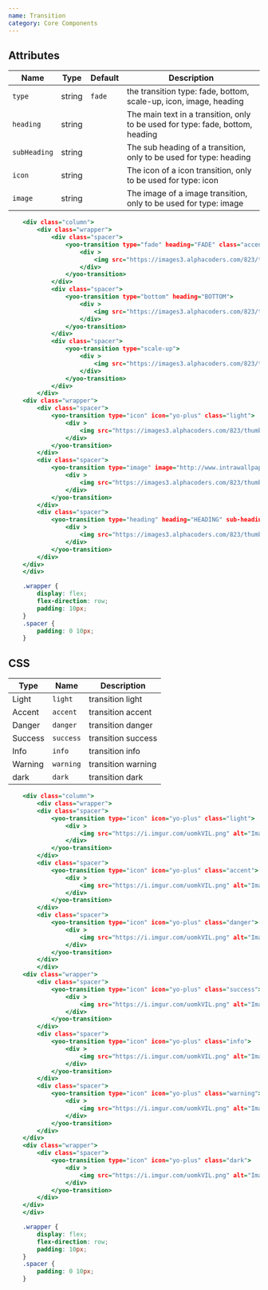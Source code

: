 ```yaml
---
name: Transition
category: Core Components
---
```

## Attributes
|Name|Type|Default|Description|
|---|---|---|---|
|`type`|string|`fade`|the transition type: fade, bottom, scale-up, icon, image, heading|
|`heading`|string|  |The main text in a transition, only to be used for type: fade, bottom, heading|
|`subHeading`|string|   |The sub heading of a transition, only to be used for type: heading|
|`icon`|string|   |The icon of a  icon transition, only to be used for type: icon|
|`image`|string|   |The image of a image transition, only to be used for type: image|

```yoo-transition.html
    <div class="column">
        <div class="wrapper">
            <div class="spacer">
                <yoo-transition type="fade" heading="FADE" class="accent">
                    <div >
                        <img src="https://images3.alphacoders.com/823/thumb-1920-82317.jpg" alt="Image" height="200"/>
                    </div>
                </yoo-transition>
            </div>
            <div class="spacer">
                <yoo-transition type="bottom" heading="BOTTOM">
                    <div >
                        <img src="https://images3.alphacoders.com/823/thumb-1920-82317.jpg" alt="Image" height="200"/>
                    </div>
                </yoo-transition>
            </div>
            <div class="spacer">
                <yoo-transition type="scale-up">
                    <div >
                        <img src="https://images3.alphacoders.com/823/thumb-1920-82317.jpg" alt="Image" height="200"/>
                    </div>
                </yoo-transition>
            </div>
        </div>
    <div class="wrapper">
        <div class="spacer">
            <yoo-transition type="icon" icon="yo-plus" class="light">
                <div >
                    <img src="https://images3.alphacoders.com/823/thumb-1920-82317.jpg" alt="Image" height="200"/>
                </div>
            </yoo-transition>
        </div>
        <div class="spacer">
            <yoo-transition type="image" image="http://www.intrawallpaper.com/static/images/hd-wallpaper-download-old-car.jpg">
                <div >
                    <img src="https://images3.alphacoders.com/823/thumb-1920-82317.jpg" alt="Image" height="200"/>
                </div>
            </yoo-transition>
        </div>
        <div class="spacer">
            <yoo-transition type="heading" heading="HEADING" sub-heading="Sub Heading" class="light">
                <div >
                    <img src="https://images3.alphacoders.com/823/thumb-1920-82317.jpg" alt="Image" height="200"/>
                </div>
            </yoo-transition>
        </div>
    </div>
    </div>
```

```yoo-transition.css hidden
    .wrapper {
        display: flex;
        flex-direction: row;
        padding: 10px;
    }
    .spacer {
        padding: 0 10px;
    }
```

## CSS
|Type|Name|Description|
|---|---|---|
|Light|`light`|transition light|
|Accent|`accent`|transition accent|
|Danger|`danger`|transition danger|
|Success|`success`|transition success|
|Info|`info` |transition info|
|Warning|`warning`|transition warning|
|dark|`dark`|transition dark|

```yoo-transition-styles.html
    <div class="column">
        <div class="wrapper">
        <div class="spacer">
            <yoo-transition type="icon" icon="yo-plus" class="light">
                <div >
                    <img src="https://i.imgur.com/uomkVIL.png" alt="Image" height="200"/>
                </div>
            </yoo-transition>
        </div>
        <div class="spacer">
            <yoo-transition type="icon" icon="yo-plus" class="accent">
                <div >
                    <img src="https://i.imgur.com/uomkVIL.png" alt="Image" height="200"/>
                </div>
            </yoo-transition>
        </div>
        <div class="spacer">
            <yoo-transition type="icon" icon="yo-plus" class="danger">
                <div >
                    <img src="https://i.imgur.com/uomkVIL.png" alt="Image" height="200"/>
                </div>
            </yoo-transition>
        </div>
        </div>
    <div class="wrapper">
        <div class="spacer">
            <yoo-transition type="icon" icon="yo-plus" class="success">
                <div >
                    <img src="https://i.imgur.com/uomkVIL.png" alt="Image" height="200"/>
                </div>
            </yoo-transition>
        </div>
        <div class="spacer">
            <yoo-transition type="icon" icon="yo-plus" class="info">
                <div >
                    <img src="https://i.imgur.com/uomkVIL.png" alt="Image" height="200"/>
                </div>
            </yoo-transition>
        </div>
        <div class="spacer">
            <yoo-transition type="icon" icon="yo-plus" class="warning">
                <div >
                    <img src="https://i.imgur.com/uomkVIL.png" alt="Image" height="200"/>
                </div>
            </yoo-transition>
        </div>
    </div>
    <div class="wrapper">
        <div class="spacer">
            <yoo-transition type="icon" icon="yo-plus" class="dark">
                <div >
                    <img src="https://i.imgur.com/uomkVIL.png" alt="Image" height="200"/>
                </div>
            </yoo-transition>
        </div>
    </div>
    </div>
```

```yoo-transition-styles.css hidden
    .wrapper {
        display: flex;
        flex-direction: row;
        padding: 10px;
    }
    .spacer {
        padding: 0 10px;
    }
```